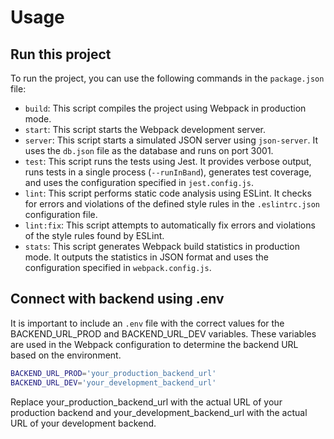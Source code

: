 # Usage
## Run this project
To run the project, you can use the following commands in the `package.json` file:

-   `build`: This script compiles the project using Webpack in production mode.
-   `start`: This script starts the Webpack development server.
-   `server`: This script starts a simulated JSON server using `json-server`. It uses the `db.json` file as the database and runs on port 3001.
-   `test`: This script runs the tests using Jest. It provides verbose output, runs tests in a single process (`--runInBand`), generates test coverage, and uses the configuration specified in `jest.config.js`.
-   `lint`: This script performs static code analysis using ESLint. It checks for errors and violations of the defined style rules in the `.eslintrc.json` configuration file.
-   `lint:fix`: This script attempts to automatically fix errors and violations of the style rules found by ESLint.
-   `stats`: This script generates Webpack build statistics in production mode. It outputs the statistics in JSON format and uses the configuration specified in `webpack.config.js`.

## Connect with backend using .env
It is important to include an `.env` file with the correct values for the BACKEND_URL_PROD and BACKEND_URL_DEV variables. These variables are used in the Webpack configuration to determine the backend URL based on the environment.

```bash
BACKEND_URL_PROD='your_production_backend_url'
BACKEND_URL_DEV='your_development_backend_url'
```

Replace your_production_backend_url with the actual URL of your production backend and your_development_backend_url with the actual URL of your development backend.

